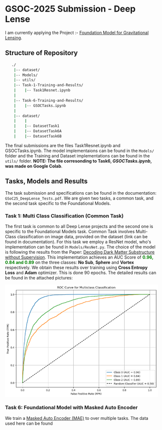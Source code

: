 # GSOC-2025 Submission - Deep Lense

I am currently applying the Project :- [Foundation Model for Gravitational Lensing](https://ml4sci.org/gsoc/2025/proposal_DEEPLENSE1.html).

## Structure of Repository

```bash
   ./
    |-- dataset/
    |-- Models/
    |-- utils/
    |-- Task-1-Training-and-Results/
    |    |-- Task1Resnet.ipynb
    |
    |-- Task-6-Training-and-Results/
    |    |-- GSOCTasks.ipynb
    |
    |-- dataset/
    |    |
    |    |-- DatasetTask1
    |    |-- DatasetTask6A
    |    |-- DatasetTask6B
```

The final submissions are the files Task1Resnet.ipynb and GSOCTasks.ipynb. The model implementaions can be found in the `Models/` folder and the Training and Dataset implementations can be found in the `utils/` folder. **NOTE: The file corresonding to Task6, *GSOCTasks.ipynb*, was made on Google Colab**.

## Tasks, Models and Results

The task submission and specifications can be found in the documentation: `GSoC25_DeepLense_Tests.pdf`. We are given two tasks, a common task, and the second task specific to the Foundational Models.

### Task 1: Multi Class Classification (Common Task)

The first task is common to all Deep Lense projects and the second one is specific to the Foundational Models task. Common Task involves Multi-Class classification on image data, provided on the dataset (link can be found in documentation). For this task we employ a ResNet model, who's implementation can be found in `Models/ResNet.py`. The choice of the model is following the results from the Paper: [Decoding Dark Matter Substructure without Supervision](https://arxiv.org/abs/2008.12731). This implementation achieves an AUC Score of **<span style="color:Green">0.96, 0.84 and 0.89</span>** on the three classes: **No Sub**, **Sphere** and **Vortex** respectively. We obtain these results over training using **Cross Entropy Loss** and **Adam** optimizer. This is done 90 epochs. The detailed results can be found in the attached pictures:

![Task 1 Multi Classification Results](./pictures/Task1AUCandROC.png)

### Task 6: Foundational Model with Masked Auto Encoder

We train a [Masked Auto Encoder (MAE)](https://arxiv.org/abs/2111.06377) to over multiple tasks. The data used here can be found 
